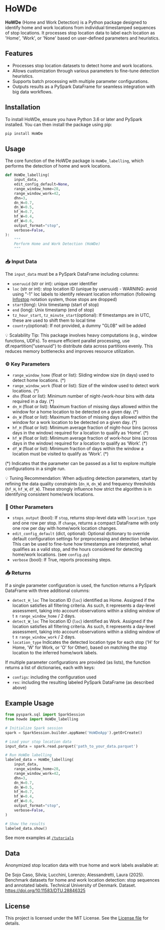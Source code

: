 # HoWDe

**HoWDe** (Home and Work Detection) is a Python package designed to identify home and work locations from individual timestamped sequences of stop locations. It processes stop location data to label each location as 'Home', 'Work', or 'None' based on user-defined parameters and heuristics.

<!-- Add reference to paper -->

## Features

- Processes stop location datasets to detect home and work locations. 
- Allows customization through various parameters to fine-tune detection heuristics.
- Supports batch processing with multiple parameter configurations.
- Outputs results as a PySpark DataFrame for seamless integration with big data workflows.

## Installation

To install HoWDe, ensure you have Python 3.6 or later and PySpark installed. You can then install the package using pip:

```bash
pip install HoWDe
```

## Usage

The core function of the HoWDe package is `HoWDe_labelling`, which performs the detection of home and work locations.

```python
def HoWDe_labelling(
    input_data,
    edit_config_default=None,
    range_window_home=28,
    range_window_work=42,
    dhn=3,
    dn_H=0.7,
    dn_W=0.5,
    hf_H=0.7,
    hf_W=0.4,
    df_W=0.6,
    output_format="stop",
    verbose=False,
):
    """
    Perform Home and Work Detection (HoWDe)
    """
```

### 📥 Input Data
The `input_data` must be a PySpark DataFrame including columns:
- `useruuid` (str or int): unique user identifier
- `loc` (str or int): stop location ID (unique by useruuid) - WARNING: avoid using "-1" loc labels to identify relevant location information (following [Infostop](https://github.com/ulfaslak/infostop?tab=readme-ov-file) notation system, those stops are dropped)
- `start`(long): Unix timestamp (start of stop)
- `end` (long): Unix timestamp (end of stop)
- `tz_hour_start`, `tz_minute_start`(optional): If timestamps are in UTC, these are used to shift them to local time
- `country`(optional): If not provided, a dummy "GL0B" will be added

💡 Scalability Tip: This package involves heavy computations (e.g., window functions, UDFs). To ensure efficient parallel processing, use df.repartition("useruuid") to distribute data across partitions evenly. This reduces memory bottlenecks and improves resource utilization.

### ⚙️ Key Parameters
- `range_window_home` (float or list): Sliding window size (in days) used to detect home locations. (*)
- `range_window_work` (float or list): Size of the window used to detect work locations. (*)
- `dhn` (float or list): Minimum number of night-/work-hour bins with data required in a day. (*)
- `dn_H` (float or list):  Maximum fraction of missing days allowed within the window for a home location to be detected on a given day. (*)
- `dn_W` (float or list):  Maximum fraction of missing days allowed within the window for a work location to be detected on a given day. (*)
- `hf_H` (float or list): Minimum average fraction of night-hour bins (across days in the window) required for a location to qualify as ‘Home’. (*)
- `hf_W` (float or list): Minimum average fraction of work-hour bins (across days in the window) required for a location to qualify as ‘Work’. (*)
- `df_W` (float or list): Minimum fraction of days within the window a location must be visited to qualify as ‘Work’. (*)

(*) Indicates that the parameter can be passed as a list to explore multiple configurations in a single run.

💡 Tuning Recommendation: When adjusting detection parameters, start by refining the data quality constraints (`dn_H`, `dn_W`) and frequency thresholds (`hf_H`, `hf_W`, `df_W`). These strongly influence how strict the algorithm is in identifying consistent home/work locations.

### 🔧 Other Parameters
- `stops_output` (bool): If `stop`, returns stop-level data with `location_type` and one row per stop. If `change`, returns a compact DataFrame with only one row per day with home/work location changes.
- `edit_config_default` (dict, optional): Optional dictionary to override default configuration settings for preprocessing and detection behavior.
This can be used to fine-tune how timestamps are interpreted, what qualifies as a valid stop, and the hours considered for detecting home/work locations. (see `config.py`)
- `verbose` (bool): If True, reports processing steps.


### 📤 Returns

If a single parameter configuration is used, the function returns a PySpark DataFrame with three additional columns:
- `detect_H_loc` The location ID (`loc`) identified as Home. Assigned if the location satisfies all filtering criteria. As such, it represents a day-level assessment, taking into account observations within a sliding window of t ± `range_window_home` / 2 days.
- `detect_W_loc`  The location ID (`loc`) identified as Work. Assigned if the location satisfies all filtering criteria. As such, it represents a day-level assessment, taking into account observations within a sliding window of t ± `range_window_work` / 2 days.
- `location_type`  Indicates the detected location type for each stop ('H' for Home, 'W' for Work, or 'O' for Other), based on matching the stop location to the inferred home/work labels.

If multiple parameter configurations are provided (as lists), the function returns a list of dictionaries, each with keys:
- `configs`: including the configuration used
- `res`: including the resulting labeled PySpark DataFrame (as described above)


## Example Usage

```python
from pyspark.sql import SparkSession
from howde import HoWDe_labelling

# Initialize Spark session
spark = SparkSession.builder.appName('HoWDeApp').getOrCreate()

# Load your stop location data
input_data = spark.read.parquet('path_to_your_data.parquet')

# Run HoWDe labelling
labeled_data = HoWDe_labelling(
    input_data,
    range_window_home=28,
    range_window_work=42,
    dhn=3,
    dn_H=0.7,
    dn_W=0.5,
    hf_H=0.7,
    hf_W=0.4,
    df_W=0.6,
    output_format="stop",
    verbose=False,
)

# Show the results
labeled_data.show()
```

See more examples at [`/tutorials`](https://github.com/LLucchini/HoWDe/tree/main/tutorials)



## Data
Anonymized stop location data with true home and work labels available at:

De Sojo Caso, Silvia; Lucchini, Lorenzo; Alessandretti, Laura (2025). Benchmark datasets for home and work location detection: stop sequences and annotated labels. Technical University of Denmark. Dataset. https://doi.org/10.11583/DTU.28846325

## License

This project is licensed under the MIT License. See the [License file](https://opensource.org/licenses/MIT) for details.
